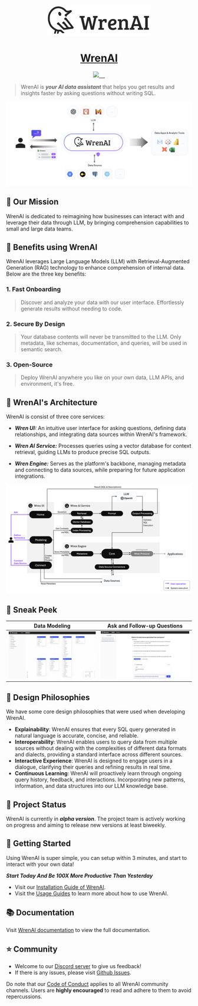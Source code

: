 

<p align="center">
  <a href="https://getwren.ai">
    <picture>
      <source media="(prefers-color-scheme: light)" srcset="./misc/wrenai_logo.png">
      <img src="./misc/wrenai_logo.png">
    </picture>
    <h1 align="center">WrenAI</h1>
  </a>
</p>

<p align="center">
  <a aria-label="Canner" href="https://cannerdata.com/">
    <img src="https://img.shields.io/badge/%F0%9F%A7%A1-Made%20by%20Canner-blue?style=for-the-badge">
  </a>
  <a aria-label="Releases" href="https://github.com/canner/WrenAI/releases">
    <img alt="" src="https://img.shields.io/github/v/release/canner/WrenAI?logo=github&label=GitHub%20Release&color=blue&style=for-the-badge">
  </a>
  <a aria-label="License" href="https://github.com/Canner/wrenai/blob/main/LICENSE">
    <img alt="" src="https://img.shields.io/github/license/canner/wrenai?color=blue&style=for-the-badge">
  </a>
  <a aria-label="Join the community on GitHub" href="https://discord.gg/5DvshJqG8Z">
    <img alt="" src="https://img.shields.io/badge/-JOIN%20THE%20COMMUNITY-blue?style=for-the-badge&logo=discord&logoColor=white&labelColor=grey&logoWidth=20">
  </a>
  <a aria-label="Follow us" href="https://x.com/getwrenai">
    <img alt="" src="https://img.shields.io/badge/-@getwrenai-blue?style=for-the-badge&logo=x&logoColor=white&labelColor=gray&logoWidth=20">
  </a>
</p>


> WrenAI is ***your AI data assistant*** that helps you get results and insights faster by asking questions without writing SQL.

![wrenai_overview](./misc/wrenai_overview.png)

## 🎯 Our Mission

WrenAI is dedicated to reimagining how businesses can interact with and leverage their data through LLM, by bringing comprehension capabilities to small and large data teams.

## 🤔 Benefits using WrenAI

WrenAI leverages Large Language Models (LLM) with Retrieval-Augmented Generation (RAG) technology to enhance comprehension of internal data.  Below are the three key benefits:

### 1. Fast Onboarding

> Discover and analyze your data with our user interface. Effortlessly generate results without needing to code.

### 2. Secure By Design

> Your database contents will never be transmitted to the LLM. Only metadata, like schemas, documentation, and queries, will be used in semantic search.

### 3. Open-Source

> Deploy WrenAI anywhere you like on your own data, LLM APIs, and environment, it's free.

## 🤖 WrenAI's Architecture

WrenAI is consist of three core services:

- ***Wren UI:*** An intuitive user interface for asking questions, defining data relationships, and integrating data sources within WrenAI's framework.

- ***Wren AI Service:*** Processes queries using a vector database for context retrieval, guiding LLMs to produce precise SQL outputs.

- ***Wren Engine:*** Serves as the platform's backbone, managing metadata and connecting to data sources, while preparing for future application integrations.

![wrenai_works](./misc/how_wrenai_works.png)

## 🫣 Sneak Peek

|  Data Modeling   | Ask and Follow-up Questions  |
|  ----  | ----  |
| ![preview_model](./misc/preview_model.png)  | ![preview_ask](./misc/preview_ask.png) |

## 🤞 Design Philosophies

We have some core design philosophies that were used when developing WrenAI.

- **Explainability**: WrenAI ensures that every SQL query generated in natural language is accurate, concise, and reliable.
- **Interoperability**: WrenAI enables users to query data from multiple sources without dealing with the complexities of different data formats and dialects, providing a standard interface across different sources.
- **Interactive Experience**: WrenAI is designed to engage users in a dialogue, clarifying their queries and refining results in real time.
- **Continuous Learning**: WrenAI will proactively learn through ongoing query history, feedback, and interactions. Incorporating new patterns, information, and data structures into our LLM knowledge base.

## 🚧 Project Status

WrenAI is currently in ***alpha version***. The project team is actively working on progress and aiming to release new versions at least biweekly.

## 🚀 Getting Started

Using WrenAI is super simple, you can setup within 3 minutes, and start to interact with your own data!

***Start Today And Be 100X More Productive Than Yesterday***

- Visit our [Installation Guide of WrenAI](http://docs.getwren.ai/installation).
- Visit the [Usage Guides](http://docs.getwren.ai/guide/connect/overview) to learn more about how to use WrenAI.

## 📚 Documentation

Visit [WrenAI documentation](https://docs.getwren.ai) to view the full documentation.

## ⭐️ Community

- Welcome to our [Discord server](https://discord.gg/5DvshJqG8Z) to give us feedback!
- If there is any issues, please visit [Github Issues](https://github.com/Canner/WrenAI/issues).

Do note that our [Code of Conduct](./CODE_OF_CONDUCT.md) applies to all WrenAI community channels. Users are **highly encouraged** to read and adhere to them to avoid repercussions.
